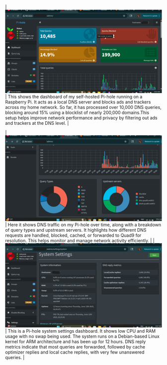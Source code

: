 
| ![](pi_hole_project1.png) | This shows the dashboard of my self-hosted Pi-hole running on a Raspberry Pi. It acts as a local DNS server and blocks ads and trackers across my home network. So far, it has processed over 10,000 DNS queries, blocking around 15% using a blocklist of nearly 200,000 domains.This setup helps improve network performance and privacy by filtering out ads and trackers at the DNS level. |

| ![](pi_hole_project2.png) | Here it shows DNS traffic on my Pi-hole over time, along with a breakdown of query types and upstream servers. It highlights how different DNS requests are handled, blocked, cached, or forwarded to Quad9 for resolution. This helps monitor and manage network activity efficiently.                                                                                                        |
| ![](pi_hole_project3.png) | This is a Pi-hole system settings dashboard. It shows low CPU and RAM usage with no swap being used. The system runs on a Debian-based Linux kernel for ARM architecture and has been up for 12 hours. DNS reply metrics indicate that most queries are forwarded, followed by cache optimizer replies and local cache replies, with very few unanswered queries.                              |
